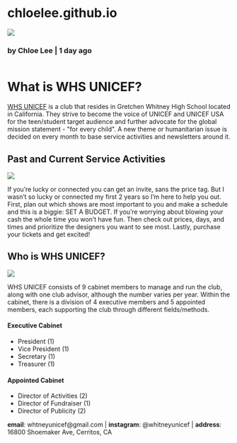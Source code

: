 # chloelee.github.io
<!DOCTYPE html>
<html>
  <head>
    <title>WHS UNICEF</title>
  </head>
  <body>
   <a href="#contact"><img src="https://seekvectorlogo.com/wp-content/uploads/2018/10/united-nations-childrens-fund-unicef-vector-logo-      small.png" /></a>
    <h3>by Chloe Lee | 1 day ago</h3>
    <img src="" />
    <h1>What is WHS UNICEF?</h1>
    <p><a href="https://www.unicefusa.org/" target="_blank">WHS UNICEF</a> is a club that resides in Gretchen Whitney High School located in California. They strive to become the voice of UNICEF and UNICEF USA for the teen/student target audience and further advocate for the global mission statement - "for every child". A new theme or humanitarian issue is decided on every month to base service activities and newsletters around it. </p>
    <h2>Past and Current Service Activities</h2>
    <img src="https://content.codecademy.com/courses/learn-html/elements-and-structure/image-two.jpeg" />
    <p>If you’re lucky or connected you can get an invite, sans the price tag. But I wasn’t so lucky or connected my first 2 years so I’m here to help you out. First, plan out which shows are most important to you and make a schedule and this is a biggie: SET A BUDGET. If you’re worrying about blowing your cash the whole time you won’t have fun. Then check out prices, days, and times and prioritize the designers you want to see most. Lastly, purchase your tickets and get excited!</p>
    <h2>Who is WHS UNICEF?</h2>
    <img src="https://content.codecademy.com/courses/learn-html/elements-and-structure/image-three.jpeg" />
    <p>WHS UNICEF consists of 9 cabinet members to manage and run the club, along with one club advisor, although the number varies per year. Within the cabinet, there is a division of 4 executive members and 5 appointed members, each supporting the club through different fields/methods. </p>
    <h4>Executive Cabinet</h4>
    <ul>
      <li>President (1)</li>
      <li>Vice President (1)</li>
      <li>Secretary (1)</li>
      <li>Treasurer (1)</li>
    </ul>
    <h4>Appointed Cabinet</h4>
    <ul>
      <li>Director of Activities (2)</li>
      <li>Director of Fundraiser (1)</li>
      <li>Director of Publicity (2)</li>
    </ul>
    <div id="contact">
      <p><strong>email</strong>: whtneyunicef@gmail.com | <strong>instagram</strong>: @whitneyunicef | <strong>address</strong>: 16800 Shoemaker Ave, Cerritos, CA</p>
    </div>
 </body>
</html>
